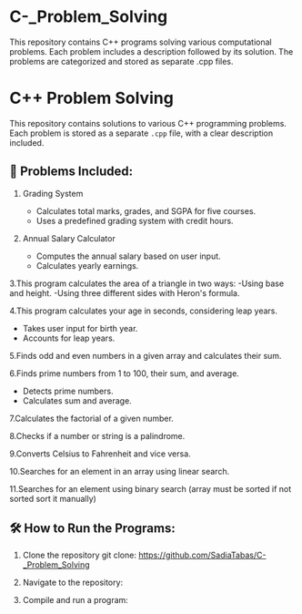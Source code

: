 # C-_Problem_Solving
This repository contains C++ programs solving various computational problems. Each problem includes a description followed by its solution. The problems are categorized and stored as separate .cpp files.

# C++ Problem Solving
This repository contains solutions to various C++ programming problems. Each problem is stored as a separate `.cpp` file, with a clear description included.



## 🚀 Problems Included:
1. Grading System
   - Calculates total marks, grades, and SGPA for five courses.
   - Uses a predefined grading system with credit hours.

2. Annual Salary Calculator
   - Computes the annual salary based on user input.
   - Calculates yearly earnings.
     
3.This program calculates the area of a triangle in two ways:
   -Using base and height.
   -Using three different sides with Heron's formula.

4.This program calculates your age in seconds, considering leap years.
   - Takes user input for birth year.
   - Accounts for leap years.

5.Finds odd and even numbers in a given array and calculates their sum.

6.Finds prime numbers from 1 to 100, their sum, and average.
  - Detects prime numbers.
  - Calculates sum and average.

7.Calculates the factorial of a given number.

8.Checks if a number or string is a palindrome.

9.Converts Celsius to Fahrenheit and vice versa.

10.Searches for an element in an array using linear search.

11.Searches for an element using binary search (array must be sorted if not sorted sort it manually)


## 🛠 How to Run the Programs:
1. Clone the repository
git clone:
 https://github.com/SadiaTabas/C-_Problem_Solving
2. Navigate to the repository:

3. Compile and run a program:
 

   
